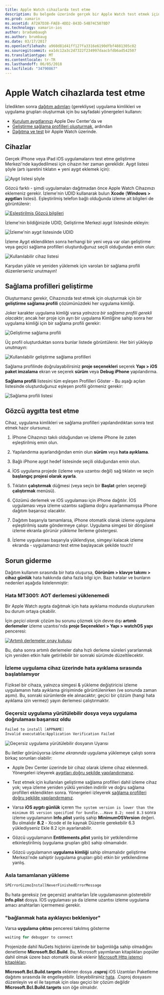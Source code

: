 ```yaml
---
title: Apple Watch cihazlarda test etme
description: Bu belgede üzerinde gerçek bir Apple Watch test etmek için Xamarin ile oluşturulan bir watchOS uygulamasının nasıl dağıtılacağını açıklar. Sağlama profilleri, test, aygıtlar, açıklar ve bazı sorun giderme ipuçları sağlar.
ms.prod: xamarin
ms.assetid: A72A7D38-FAE8-4DD2-843D-54B74C5078D7
ms.technology: xamarin-ios
author: bradumbaugh
ms.author: brumbaug
ms.date: 03/17/2017
ms.openlocfilehash: a960d81d41ff127fa3316e6190dfbf4881305c02
ms.sourcegitcommit: ea1dc12a3c2d7322f234997daacbfdb6ad542507
ms.translationtype: MT
ms.contentlocale: tr-TR
ms.lasthandoff: 06/05/2018
ms.locfileid: "34790867"
---
```

# <a name="testing-on-apple-watch-devices"></a>Apple Watch cihazlarda test etme

İzledikten sonra [dağıtım adımları](~/ios/watchos/deploy-test/index.md) (gerekliyse) uygulama kimlikleri ve uygulama grupları oluşturmak için bu sayfadaki yönergeleri kullanın:

- [Kurulum aygıtlarınızı](#devices) Apple Dev Center'da ve
- [Geliştirme sağlama profilleri oluşturmak](#profiles), ardından
- [Dağıtma ve test](#testing) bir Apple Watch üzerinde.

<a name="devices" />

## <a name="devices"></a>Cihazlar

Gerçek iPhone veya iPad iOS uygulamalarını test etme geliştirme Merkezi'nde kaydedilmesi için cihazın her zaman gereklidir. Aygıt listesi şöyle (artı işaretini tıklatın **+** yeni aygıt eklemek için):

![](device-images/devices-sml.png "Aygıt listesi şöyle")

Gözcü farklı - şimdi uygulamaları dağıtmadan önce Apple Watch Cihazınızı eklemeniz gerekir. İzleme'nin UDID kullanarak bulun **Xcode** (**Windows > aygıtları** listesi). Eşleştirilmiş telefon bağlı olduğunda izleme ait bilgileri de görüntülenir:

[![](device-images/xcode-devices-sml.png "Eşleştirilmiş Gözcü bilgileri")](device-images/xcode-devices.png#lightbox)

İzleme'nin bildiğinizde UDID, Geliştirme Merkezi aygıt listesinde ekleyin:

![](device-images/devices-watch-sml.png "İzleme'nin aygıt listesinde UDID")

İzleme Aygıt eklendikten sonra herhangi bir yeni veya var olan geliştirme veya geçici sağlama profilleri oluşturduğunuz seçili olduğundan emin olun:

![](device-images/devices-provisioning.png "Kullanılabilir cihaz listesi")

Karşıdan yükle ve yeniden yüklemek için varolan bir sağlama profili düzenlerseniz unutmayın!

<a name="profiles" />

## <a name="development-provisioning-profiles"></a>Sağlama profilleri geliştirme

Oluşturmanız gerekir, Cihazınızda test etmek için oluşturmak için bir **geliştirme sağlama profili** çözümünüzdeki her uygulama kimliği.

Joker karakter uygulama kimliği varsa *yalnızca bir sağlama profili gerekli olacaktır*; ancak her proje için ayrı bir uygulama Kimliğine sahip sonra her uygulama kimliği için bir sağlama profili gerekir:

![](device-images/provisioningprofile-development.png "Geliştirme sağlama profili")

Üç profil oluşturduktan sonra bunlar listede görüntülenir. Her biri yükleyip unutmayın:

![](device-images/provisioningprofiles.png "Kullanılabilir geliştirme sağlama profilleri")

Sağlama profilinde doğrulayabilirsiniz **proje seçenekleri** seçerek **Yapı > iOS paket imzalama** ekran ve seçerek **sürüm** veya **Debug iPhone** yapılandırma.

**Sağlama profili** listesini tüm eşleşen Profilleri Göster - Bu aşağı açılan listesinde oluşturduğunuz eşleşen profili görmeniz gerekir:

![](device-images/options-selectprofile.png "Sağlama profili listesi")


<a name="testing" />

## <a name="testing-on-a-watch-device"></a>Gözcü aygıtta test etme

Cihaz, uygulama kimlikleri ve sağlama profilleri yapılandırdıktan sonra test etmek hazır olursunuz.

1. İPhone Cihazınızı takılı olduğundan ve izleme iPhone ile zaten eşleştirilmiş emin olun.

2. Yapılandırma ayarlandığından emin olun **sürüm** veya **hata ayıklama**.

3. Bağlı iPhone aygıt hedef listesinde seçili olduğundan emin olun.

4. İOS uygulama projede (izleme veya uzantısı değil) sağ tıklatın ve seçin **başlangıç projesi olarak ayarla**.

5. Tıklatın **çalıştırmak** düğmesi (veya seçin bir **Başlat** gelen seçeneği **çalıştırmak** menüsü).

6. Çözümü derlemek ve iOS uygulaması için iPhone dağıtılır.
  İOS uygulaması veya izleme uzantısı sağlama doğru ayarlanmamışsa iPhone dağıtım başarısız olacaktır.

7. Dağıtım başarıyla tamamlarsa, iPhone otomatik olarak izleme uygulama eşleştirilmiş saate göndermeye çalışır. Uygulama simgesi bir döngüsel izleme ekranla görünür *yükleme* İlerleme göstergesi.

8. İzleme uygulaması başarıyla yüklendiyse, simgeyi kalacak izleme ekranda - uygulamanızı test etme başlayacak şekilde touch!


## <a name="troubleshooting"></a>Sorun giderme

Dağıtım kullanım sırasında bir hata oluşursa, **Görünüm > klavye takımı > cihaz günlük** hata hakkında daha fazla bilgi için. Bazı hatalar ve bunların nedenleri aşağıda listelenmiştir:

### <a name="error-mt3001-could-not-aot-the-assembly"></a>Hata MT3001: AOT derlemesi yüklenemedi

Bir Apple Watch aygıta dağıtmak için hata ayıklama modunda oluştururken bu durum ortaya çıkabilir.

İçin *geçici olarak* çözüm bu sorunu çözmek için devre dışı **artımlı derlemeler** izleme uzantısı'nda **proje Seçenekleri > Yapı > watchOS yapı** penceresi:

[![](device-images/disable-incremental-sml.png "Artımlı derlemeler onay kutusu")](device-images/disable-incremental.png#lightbox)

Bu, daha sonra artımlı derlemeler daha hızlı derleme süreleri yararlanmak için yeniden etkin hale getirilebilir bir sonraki sürümde düzeltilecektir.


### <a name="watch-app-fails-to-start-while-debugging-on-device"></a>İzleme uygulama cihaz üzerinde hata ayıklama sırasında başlatılamıyor

Fiziksel bir cihaza, yalnızca simgesi & yükleme değiştiricisi izleme uygulamanın hata ayıklama girişiminde görüntülenirken (ve sonunda zaman aşımı). Bu, sonraki sürümlerde ele alınacaktır; geçici bir çözüm (hangi hata ayıklama izin vermez) yayın derlemesi çalıştırmaktır.


### <a name="invalid-application-executable-or-application-verification-failed"></a>Geçersiz uygulama yürütülebilir dosya veya uygulama doğrulaması başarısız oldu

```csharp
Failed to install [APPNAME]
Invalid executable/Application Verification Failed
```

![](device-images/invalid-application-executable.png "Geçersiz uygulama yürütülebilir dosyanın Uyarısı")

Bu iletiler görünüyorsa *izleme ekranında* uygulama yüklemeye çalıştı sonra birkaç sorunları olabilir:

- Apple Dev Center üzerinde bir cihaz olarak izleme cihaz eklenmedi. Yönergeleri izleyerek [aygıtları doğru şekilde yapılandırmanız](#devices).

- Test etmek için kullanılan geliştirme sağlama profilleri dahil izleme cihaz yok; veya izleme yeniden yüklü yeniden indirilir ve doğru sağlama profilleri eklendikten sonra. Yönergeleri izleyerek [sağlama profilleri doğru şekilde yapılandırmanız](#profiles).

- Varsa **iOS aygıtı günlük** içeren `The system version is lower than the minimum OS version specified for bundle...Have 8.2; need 8.3` sonra izleme uygulamanın **Info.plist** yanlış sahip **MinimumOSVersion** değeri.
  Bu olmalıdır **8.2** - Xcode el ile kaynak Düzenle gerekebilir 6.3 yüklediyseniz Ekle 8.2 için ayarlanabilir.

- Gözcü uygulamanın **Entitlements.plist** yanlış bir yetkilendirme etkinleştirilmiş (uygulama grupları gibi) sahip olmamalıdır.

- Gözcü uygulamanın **uygulama kimliği** sahip olmamalıdır geliştirme Merkezi'nde sahiptir (uygulama grupları gibi) etkin bir yetkilendirme yanlış.



### <a name="install-never-finished"></a>Asla tamamlanan yükleme

```csharp
SPErrorGizmoInstallNeverFinishedErrorMessage
```

Bu hata gereksiz (ve geçersiz) anahtarları İzle uygulamasının gösterebilir **Info.plist** dosya. İOS uygulaması ya da izleme uzantısı izleme uygulama amacı anahtarları içermemesi gerekir.

<!--eg. NSLocationAlwaysUsageDescription -->


### <a name="waiting-for-debugger-to-connect"></a>"bağlanmak hata ayıklayıcı bekleniyor"

Varsa **uygulama çıktısı** penceresi takılmış gösterme

```csharp
waiting for debugger to connect
```

Projenizde dahil NuGets hiçbirini üzerinde bir bağımlılığa sahip olmadığını denetleme **Microsoft.Bcl.Build**. Bu, Microsoft yayımlanan kitaplıkları popüler dahil olmak üzere bazı otomatik olarak eklenir [Microsoft Http istemci kitaplıkları](http://www.nuget.org/packages/Microsoft.Net.Http/).

**Microsoft.Bcl.Build.targets** eklenen dosya **.csproj** iOS Uzantıları Paketleme dağıtımı sırasında ile engelleyebilir. İzleyebilirsiniz [hata](https://bugzilla.xamarin.com/show_bug.cgi?id=29912).
.Csproj dosyasını düzenleyin ve el ile taşımak için olası geçici bir çözüm değildir **Microsoft.Bcl.Build.targets** son öğe olmalıdır.

